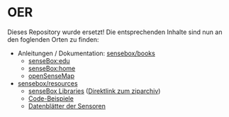 # OER

Dieses Repository wurde ersetzt! Die entsprechenden Inhalte sind nun an den foglenden Orten zu finden:

- Anleitungen / Dokumentation: [sensebox/books](https://github.com/sensebox/books)
  - [senseBox:edu](https://sensebox.github.io/books/edu/de/)
  - [senseBox:home](https://sensebox.github.io/books/home/de/)
  - [openSenseMap](https://sensebox.github.io/books/osem/de/)
- [sensebox/resources](https://github.com/sensebox/resources)
  - [senseBox Libraries](https://github.com/sensebox/resources/tree/master/libraries) ([Direktlink zum ziparchiv](https://github.com/sensebox/resources/raw/master/libraries/senseBox_Libraries.zip))
  - [Code-Beispiele](https://github.com/sensebox/resources/tree/master/code)
  - [Datenblätter der Sensoren](https://github.com/sensebox/resources/tree/master/datasheets)
